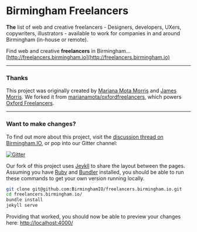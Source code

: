 # Birmingham Freelancers

**The** list of web and creative freelancers - Designers, developers, UXers, copywriters, illustrators - 
available to work for companies in and around Birmingham (in-house or remote).

Find web and creative **freelancers** in Birmingham... [http://freelancers.birmingham.io](http://freelancers.birmingham.io)

---

### Thanks

This project was originally created by [Mariana Mota Morris](http://www.marianamota.com/) and [James Morris](http://jimmymorris.co.uk/). We forked it from [marianamota/oxfordfreelancers](https://github.com/marianamota/oxfordfreelancers), which powers [Oxford Freelancers](http://oxfreelancers.com/).

---

### Want to make changes?

To find out more about this project, visit the [discussion thread on Birmingham.IO](https://talk.birmingham.io/t/birmingham-freelancers-project-idea/287), or pop into our Gitter channel:

[![Gitter](https://badges.gitter.im/Join%20Chat.svg)](https://gitter.im/BirminghamIO/freelancers.birmingham.io?utm_source=badge&utm_medium=badge&utm_campaign=pr-badge&utm_content=badge)

Our fork of this project uses [Jeykll](http://jekyllrb.com/) to share the layout between the pages. Assuming you have [Ruby](https://www.ruby-lang.org/) and [Bundler](http://bundler.io/) installed, you should be able to run these commands to get your own version running locally.
```bash
git clone git@github.com:BirminghamIO/freelancers.birmingham.io.git
cd freelancers.birmingham.io/
bundle install
jekyll serve
```

Providing that worked, you should now be able to preview your changes here: [http://localhost:4000/](http://localhost:4000/)
